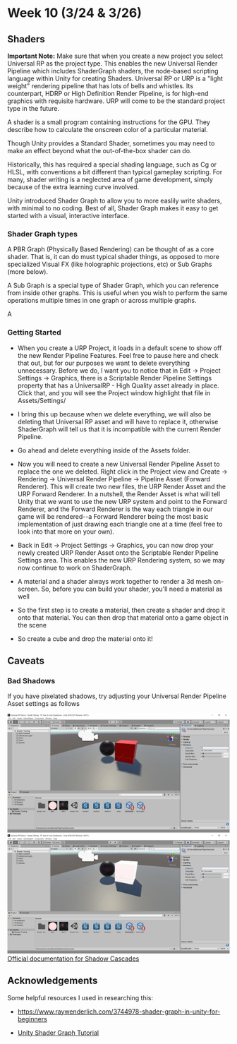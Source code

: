 # Week 10 (3/24 & 3/26)

## Shaders

**Important Note:** Make sure that when you create a new project you select Universal RP as the project type. This enables the new Universal Render Pipeline which includes ShaderGraph shaders, the node-based scripting language within Unity for creating Shaders. Universal RP or URP is a "light weight" rendering pipeline that has lots of bells and whistles. Its counterpart, HDRP or High Definition Render Pipeline, is for high-end graphics with requisite hardware. URP will come to be the standard project type in the future.

A shader is a small program containing instructions for the GPU. They describe how to calculate the onscreen color of a particular material.

Though Unity provides a Standard Shader, sometimes you may need to make an effect beyond what the out-of-the-box shader can do.

Historically, this has required a special shading language, such as Cg or HLSL, with conventions a bit different than typical gameplay scripting. For many, shader writing is a neglected area of game development, simply because of the extra learning curve involved.

Unity introduced Shader Graph to allow you to more easlily write shaders, with minimal to no coding. Best of all, Shader Graph makes it easy to get started with a visual, interactive interface.

### Shader Graph types

A PBR Graph (Physically Based Rendering) can be thought of as a core shader. That is, it can do must typical shader things, as opposed to more specialized Visual FX (like holographic projections, etc) or Sub Graphs (more below).

A Sub Graph is a special type of Shader Graph, which you can reference from inside other graphs. This is useful when you wish to perform the same operations multiple times in one graph or across multiple graphs.

A

### Getting Started

+ When you create a URP Project, it loads in a default scene to show off the new Render Pipeline Features. Feel free to pause here and check that out, but for our purposes we want to delete everything unnecessary. Before we do, I want you to notice that in Edit -> Project Settings -> Graphics, there is a Scriptable Render Pipeline Settings property that has a UniversalRP - High Quality asset already in place. Click that, and you will see the Project window highlight that file in Assets/Settings/

+ I bring this up because when we delete everything, we will also be deleting that Universal RP asset and will have to replace it, otherwise ShaderGraph will tell us that it is incompatible with the current Render Pipeline.

+ Go ahead and delete everything inside of the Assets folder.

+ Now you will need to create a new Universal Render Pipeline Asset to replace the one we deleted. Right click in the Project view and Create -> Rendering -> Universal Render Pipeline -> Pipeline Asset (Forward Renderer). This will create two new files, the URP Render Asset and the URP Forward Renderer. In a nutshell, the Render Asset is what will tell Unity that we want to use the new URP system and point to the Forward Renderer, and the Forward Renderer is the way each triangle in our game will be rendered--a Forward Renderer being the most basic implementation of just drawing each triangle one at a time (feel free to look into that more on your own).

+ Back in Edit -> Project Settings -> Graphics, you can now drop your newly created URP Render Asset onto the Scriptable Render Pipeline Settings area. This enables the new URP Rendering system, so we may now continue to work on ShaderGraph.

+ A material and a shader always work together to render a 3d mesh on-screen. So, before you can build your shader, you'll need a material as well

+ So the first step is to create a material, then create a shader and drop it onto that material. You can then drop that material onto a game object in the scene

+ So create a cube and drop the material onto it!

## Caveats

### Bad Shadows

If you have pixelated shadows, try adjusting your Universal Render Pipeline Asset settings as follows

![shadow-problem.png](shadow-problem.png)
![shadow-problem-fixed.png](shadow-problem-fixed.png)
[Official documentation for Shadow Cascades](https://docs.unity3d.com/Manual/shadow-cascades.html)


## Acknowledgements

Some helpful resources I used in researching this:
+ https://www.raywenderlich.com/3744978-shader-graph-in-unity-for-beginners

+ [Unity Shader Graph Tutorial](https://www.youtube.com/watch?v=UxmIC92BqfA)
